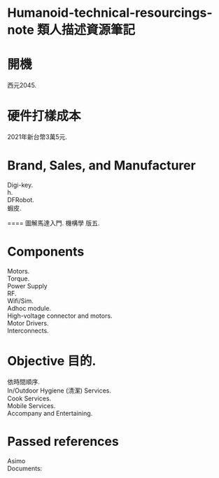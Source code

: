 # Humanoid-technical-resourcings-note 類人描述資源筆記
開機
====
西元2045.<br>

硬件打樣成本
====
2021年新台幣3萬5元.<br>

Brand, Sales, and Manufacturer
====
Digi-key.<br>
h.<br>
DFRobot.<br>
蝦皮.<br>

====
圖解馬達入門.
機構學 版五.

Components
====
Motors.<br>
Torque.<br>
Power Supply<br>
RF.<br>
Wifi/Sim.<br>
Adhoc module.<br>
High-voltage connector and motors.<br>
Motor Drivers.<br>
Interconnects.<br>

Objective 目的.
====
依時間順序.<br>
In/Outdoor Hygiene (清潔) Services.<br>
Cook Services.<br>
Mobile Services.<br>
Accompany and Entertaining.<br>

Passed references
====
Asimo<br>
Documents:<br>


